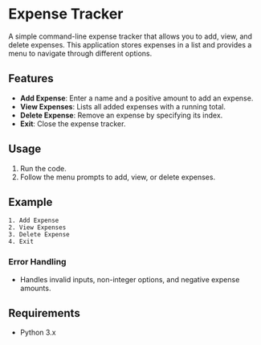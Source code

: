 # Expense Tracker

A simple command-line expense tracker that allows you to add, view, and delete expenses. This application stores expenses in a list and provides a menu to navigate through different options.

## Features
- **Add Expense**: Enter a name and a positive amount to add an expense.
- **View Expenses**: Lists all added expenses with a running total.
- **Delete Expense**: Remove an expense by specifying its index.
- **Exit**: Close the expense tracker.

## Usage
1. Run the code.
2. Follow the menu prompts to add, view, or delete expenses.

## Example
```
1. Add Expense
2. View Expenses
3. Delete Expense
4. Exit
```

### Error Handling
- Handles invalid inputs, non-integer options, and negative expense amounts.

## Requirements
- Python 3.x
